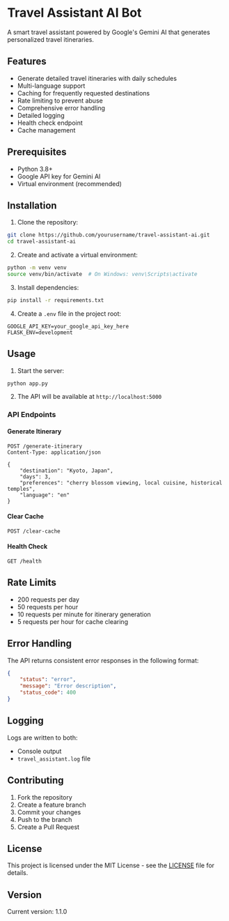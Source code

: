 # Travel Assistant AI Bot

A smart travel assistant powered by Google's Gemini AI that generates personalized travel itineraries.

## Features

- Generate detailed travel itineraries with daily schedules
- Multi-language support
- Caching for frequently requested destinations
- Rate limiting to prevent abuse
- Comprehensive error handling
- Detailed logging
- Health check endpoint
- Cache management

## Prerequisites

- Python 3.8+
- Google API key for Gemini AI
- Virtual environment (recommended)

## Installation

1. Clone the repository:
```bash
git clone https://github.com/yourusername/travel-assistant-ai.git
cd travel-assistant-ai
```

2. Create and activate a virtual environment:
```bash
python -m venv venv
source venv/bin/activate  # On Windows: venv\Scripts\activate
```

3. Install dependencies:
```bash
pip install -r requirements.txt
```

4. Create a `.env` file in the project root:
```
GOOGLE_API_KEY=your_google_api_key_here
FLASK_ENV=development
```

## Usage

1. Start the server:
```bash
python app.py
```

2. The API will be available at `http://localhost:5000`

### API Endpoints

#### Generate Itinerary
```http
POST /generate-itinerary
Content-Type: application/json

{
    "destination": "Kyoto, Japan",
    "days": 3,
    "preferences": "cherry blossom viewing, local cuisine, historical temples",
    "language": "en"
}
```

#### Clear Cache
```http
POST /clear-cache
```

#### Health Check
```http
GET /health
```

## Rate Limits

- 200 requests per day
- 50 requests per hour
- 10 requests per minute for itinerary generation
- 5 requests per hour for cache clearing

## Error Handling

The API returns consistent error responses in the following format:
```json
{
    "status": "error",
    "message": "Error description",
    "status_code": 400
}
```

## Logging

Logs are written to both:
- Console output
- `travel_assistant.log` file

## Contributing

1. Fork the repository
2. Create a feature branch
3. Commit your changes
4. Push to the branch
5. Create a Pull Request

## License

This project is licensed under the MIT License - see the [LICENSE](LICENSE) file for details.

## Version

Current version: 1.1.0
